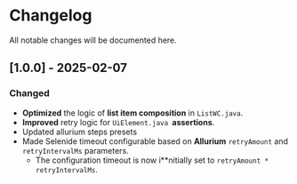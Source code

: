 # Changelog
All notable changes will be documented here.

## [1.0.0] - 2025-02-07

### Changed
- **Optimized** the logic of **list item composition** in `ListWC.java`.
- **Improved** retry logic for `UiElement.java `**assertions**.
- Updated allurium steps presets
- Made Selenide timeout configurable based on **Allurium** `retryAmount` and `retryIntervalMs` parameters.
    - The configuration timeout is now i**nitially set to `retryAmount * retryIntervalMs`.
